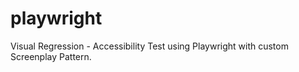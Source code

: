 # playwright
Visual Regression - Accessibility Test using Playwright with custom Screenplay Pattern.
